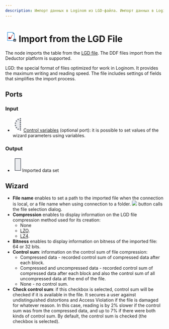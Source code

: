 ```yaml
---
description: Импорт данных в Loginom из LGD-файла. Импорт данных в Loginom из DDF-файла. Мастер настройки.
---
```

# ![ ](./../../images/icons/common/data-sources/file-native-import_default.svg) Import from the LGD File

The node imports the table from the [LGD file](./../../data-format/lgd-file.md). The DDF files import from the Deductor platform is supported.

LGD: the special format of files optimized for work in Loginom. It provides the maximum writing and reading speed. The file includes settings of fields that simplifies the import process.

## Ports

### Input

* ![ ](./../../images/icons/app/node/ports/inputs-optional/variable_inactive.svg) [Control variables](./../../workflow/variables/control-variables.md) (optional port): it is possible to set values of the wizard parameters using variables.

### Output

* ![ ](./../../images/icons/app/node/ports/inputs/table_inactive.svg)Imported data set

## Wizard

* **File name** enables to set a path to the imported file when the connection is local, or a file name when using connection to a folder. ![ ](./../../images/extjs-theme/form/open-trigger/open-trigger_default.svg) button calls the file selection dialog.
* **Compression** enables to display information on the LGD file compression method used for its creation:
   * None
   * [LZO](https://ru.wikipedia.org/wiki/LZO).
   * [LZ4](https://ru.wikipedia.org/wiki/LZ4).
* **Bitness** enables to display information on bitness of the imported file: 64 or 32 bits.
* **Control sum**: information on the control sum of file compression:
   * Compressed data - recorded control sum of compressed data after each block.
   * Compressed and uncompressed data - recorded control sum of compressed data after each block and also the control sum of all uncompressed data at the end of the file.
   * None - no control sum.
* **Check control sum**: if this checkbox is selected, control sum will be checked if it is available in the file. It secures a user against undistinguished distortions and Access Violation if the file is damaged for whatever reason. In this case, reading is by 2% slower if the control sum was from the compressed data, and up to 7% if there were both kinds of control sum. By default, the control sum is checked (the checkbox is selected).

